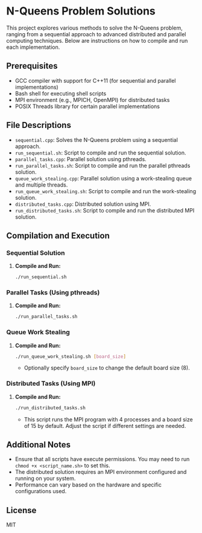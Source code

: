 # N-Queens Problem Solutions

This project explores various methods to solve the N-Queens problem, ranging from a sequential approach to advanced distributed and parallel computing techniques. Below are instructions on how to compile and run each implementation.

## Prerequisites

- GCC compiler with support for C++11 (for sequential and parallel implementations)
- Bash shell for executing shell scripts
- MPI environment (e.g., MPICH, OpenMPI) for distributed tasks
- POSIX Threads library for certain parallel implementations

## File Descriptions

- `sequential.cpp`: Solves the N-Queens problem using a sequential approach.
- `run_sequential.sh`: Script to compile and run the sequential solution.
- `parallel_tasks.cpp`: Parallel solution using pthreads.
- `run_parallel_tasks.sh`: Script to compile and run the parallel pthreads solution.
- `queue_work_stealing.cpp`: Parallel solution using a work-stealing queue and multiple threads.
- `run_queue_work_stealing.sh`: Script to compile and run the work-stealing solution.
- `distributed_tasks.cpp`: Distributed solution using MPI.
- `run_distributed_tasks.sh`: Script to compile and run the distributed MPI solution.

## Compilation and Execution

### Sequential Solution

1. **Compile and Run:**
   ```bash
   ./run_sequential.sh
   ```

### Parallel Tasks (Using pthreads)

1. **Compile and Run:**
   ```bash
   ./run_parallel_tasks.sh
   ```

### Queue Work Stealing

1. **Compile and Run:**
   ```bash
   ./run_queue_work_stealing.sh [board_size]
   ```

   - Optionally specify `board_size` to change the default board size (8).

### Distributed Tasks (Using MPI)

1. **Compile and Run:**
   ```bash
   ./run_distributed_tasks.sh
   ```

   - This script runs the MPI program with 4 processes and a board size of 15 by default. Adjust the script if different settings are needed.

## Additional Notes

- Ensure that all scripts have execute permissions. You may need to run `chmod +x <script_name.sh>` to set this.
- The distributed solution requires an MPI environment configured and running on your system.
- Performance can vary based on the hardware and specific configurations used.

## License

MIT
